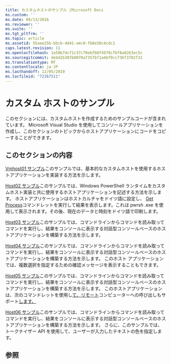 ```yaml
---
title: カスタムホストのサンプル |Microsoft Docs
ms.custom: ''
ms.date: 09/13/2016
ms.reviewer: ''
ms.suite: ''
ms.tgt_pltfrm: ''
ms.topic: article
ms.assetid: 55aee25b-bbcb-4d41-a4c0-fb8e30c4cdc1
caps.latest.revision: 11
ms.openlocfilehash: 1e58b74cf1c37c70ebfb0f4970cfbf8a8263ec5c
ms.sourcegitcommit: debd2b38fb8070a7357bf1a4bf9cc736f3702f31
ms.translationtype: MT
ms.contentlocale: ja-JP
ms.lasthandoff: 12/05/2019
ms.locfileid: "72367511"
---
```

# <a name="custom-host-samples"></a>カスタム ホストのサンプル

このセクションには、カスタムホストを作成するためのサンプルコードが含まれています。 Microsoft Visual Studio を使用してコンソールアプリケーションを作成し、このセクションのトピックからホストアプリケーションにコードをコピーすることができます。

## <a name="in-this-section"></a>このセクションの内容

 [Vmhost01 サンプル](./host01-sample.md)このサンプルでは、基本的なカスタムホストを使用するホストアプリケーションを実装する方法を示します。

 [Host02 サンプル](./host02-sample.md)このサンプルでは、Windows PowerShell ランタイムをカスタムホスト実装と共に使用するホストアプリケーションを記述する方法を示します。 ホストアプリケーションはホストカルチャをドイツ語に設定し、 [Get Process](/powershell/module/Microsoft.PowerShell.Management/Get-Process)コマンドレットを実行して結果を表示します。これは pwrsh .exe を使用して表示されます。その後、現在のデータと時刻をドイツ語で印刷します。

 [Host03 サンプル](./host03-sample.md)このサンプルでは、コマンドラインからコマンドを読み取ってコマンドを実行し、結果をコンソールに表示する対話型コンソールベースのホストアプリケーションを構築する方法を示します。

 [Host04 サンプル](./host04-sample.md)このサンプルでは、コマンドラインからコマンドを読み取ってコマンドを実行し、結果をコンソールに表示する対話型コンソールベースのホストアプリケーションを構築する方法を示します。 このホスト アプリケーションでは、複数選択を指定するための確認メッセージを表示することもできます。

 [Host05 サンプル](./host05-sample.md)このサンプルでは、コマンドラインからコマンドを読み取ってコマンドを実行し、結果をコンソールに表示する対話型コンソールベースのホストアプリケーションを構築する方法を示します。 このホストアプリケーションは、次のコマンドレットを使用し[て、リモート](/powershell/module/Microsoft.PowerShell.Core/Exit-PSSession)コンピューターへの呼び出しもサポート[します。](/powershell/module/Microsoft.PowerShell.Core/Enter-PSSession)

 [Host06 サンプル](./host06-sample.md)このサンプルでは、コマンドラインからコマンドを読み取ってコマンドを実行し、結果をコンソールに表示する対話型コンソールベースのホストアプリケーションを構築する方法を示します。 さらに、このサンプルでは、トークナイザー API を使用して、ユーザーが入力したテキストの色を指定します。

## <a name="see-also"></a>参照
